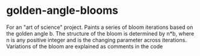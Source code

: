 # golden-angle-blooms

For an "art of science" project.
Paints a series of bloom iterations based on the golden angle b.
The structure of the bloom is determined by n*b, 
where n is any positive integer and is the changing parameter across iterations.
Variations of the bloom are explained as comments in the code
